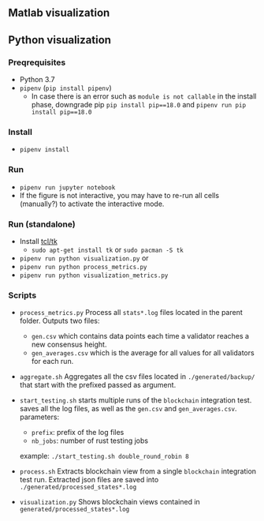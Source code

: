 ## Matlab visualization

## Python visualization

### Preqrequisites
- Python 3.7
- `pipenv` (`pip install pipenv`)
  - In case there is an error such as `module is not callable` in the install phase, downgrade pip `pip install pip==18.0` and `pipenv run pip install pip==18.0`

### Install
- `pipenv install`

### Run
- `pipenv run jupyter notebook`
- If the figure is not interactive, you may have to re-run all cells (manually?) to activate the interactive mode.

### Run (standalone)
- Install [tcl/tk](https://tcl.tk/)
  - `sudo apt-get install tk` or `sudo pacman -S tk`
- `pipenv run python visualization.py`
or
- `pipenv run python process_metrics.py`
- `pipenv run python visualization_metrics.py`

### Scripts
- `process_metrics.py`
  Process all `stats*.log` files located in the parent folder.
  Outputs two files:
  - `gen.csv` which contains data points each time a validator reaches a new consensus height.
  - `gen_averages.csv` which is the average for all values for all validators for each run.
- `aggregate.sh`
  Aggregates all the csv files located in `./generated/backup/` that start with the prefixed passed as argument.
- `start_testing.sh`
  starts multiple runs of the `blockchain` integration test. saves all the log files, as well as the `gen.csv` and `gen_averages.csv`.
  parameters:
  - `prefix`: prefix of the log files
  - `nb_jobs`: number of rust testing jobs  

  example: `./start_testing.sh double_round_robin 8`
- `process.sh`
  Extracts blockchain view from a single `blockchain` integration test run. Extracted json files are saved into `./generated/processed_states*.log`
- `visualization.py`
  Shows blockchain views contained in `generated/processed_states*.log`
